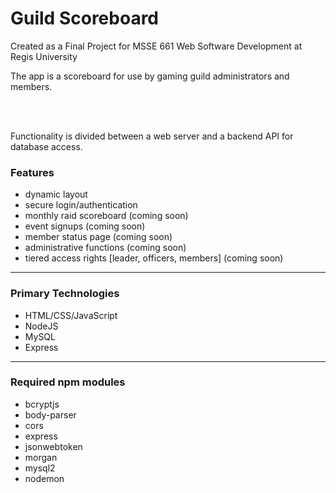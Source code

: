 # Guild Scoreboard

Created as a Final Project for 
MSSE 661 Web Software Development
at Regis University


<p>The app is a scoreboard for use by gaming guild administrators and members.</p>
<br>
<br>
<p>Functionality is divided between a web server and a backend API for database access.</p>


### Features
- dynamic layout
- secure login/authentication
- monthly raid scoreboard (coming soon)
- event signups (coming soon)
- member status page (coming soon)
- administrative functions (coming soon)
- tiered access rights [leader, officers, members] (coming soon)
---

  ### Primary Technologies
  - HTML/CSS/JavaScript
  - NodeJS
  - MySQL
  - Express
---
 
### Required npm modules
- bcryptjs
- body-parser
- cors
- express
- jsonwebtoken
- morgan
- mysql2
- nodemon
  
